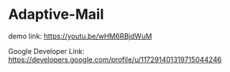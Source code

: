 # Adaptive-Mail
demo link: https://youtu.be/wHM6RBjdWuM

Google Developer Link: https://developers.google.com/profile/u/117291401319715044246
